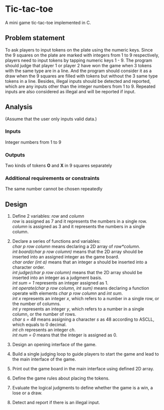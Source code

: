 # Tic-tac-toe
A mini game tic-tac-toe implemented in C.

## Problem statement
To ask players to input tokens on the plate using the numeric keys. Since the 9 squares on the plate are marked with integers from 1 to 9 respectively, players need to input tokens by tapping numeric keys 1 - 9. The program should judge that player 1 or player 2 have won the game when 3 tokens with the same type are in a line. And the program should consider it as a draw when the 9 squares are filled with tokens but without the 3 same type tokens in a line. Besides, illegal inputs should be detected and reported, which are any inputs other than the integer numbers from 1 to 9. Repeated inputs are also considered as illegal and will be reported if input.

## Analysis
(Assume that the user only inputs valid data.)  
### Inputs
Integer numbers from 1 to 9  
### Outputs
Two kinds of tokens **O** and **X** in 9 squares separately  
### Additional requirements or constraints
The same number cannot be chosen repeatedly  

## Design
1. Define 2 variables: _row_ and _column_  
_row_ is assigned as 7 and it represents the numbers in a single row.  
_column_ is assigned as 3 and it represents the numbers in a single column.  

2. Declare a series of functions and variables:  
_char p row column_ means declaring a 2D array of _row*column_.  
_int board(char p row column)_ means that the 2D array should be inserted into an assigned integer as the game board.  
_char order (int a)_ means that an integer a should be inserted into a character order.  
_int judge(char p row column)_ means that the 2D array should be inserted into an integer as a judgment basis.  
_int sum = 1_ represents an integer assigned as 1.  
_int operate(char p row column, int sum)_ means declaring a function operate with elements _char p row column_ and _int sum_.  
_int x_ represents an integer _x_, which refers to a number in a single row, or the number of columns.  
_int y_ represents an integer _y_, which refers to a number in a single column, or the number of rows.  
_char s = 48_ means assigning a character _s_ as 48 according to ASCLL, which equals to 0 decimal.  
_int ch_ represents an integer _ch_.  
_int num = 0_ means that the integer is assigned as 0.  

3. Design an opening interface of the game.  

4. Build a single judging loop to guide players to start the game and lead to the main interface
of the game.  

5. Print out the game board in the main interface using defined 2D array.  

6. Define the game rules about placing the tokens.  

7. Evaluate the logical judgments to define whether the game is a win, a lose or a draw.  

8. Detect and report if there is an illegal input.  

